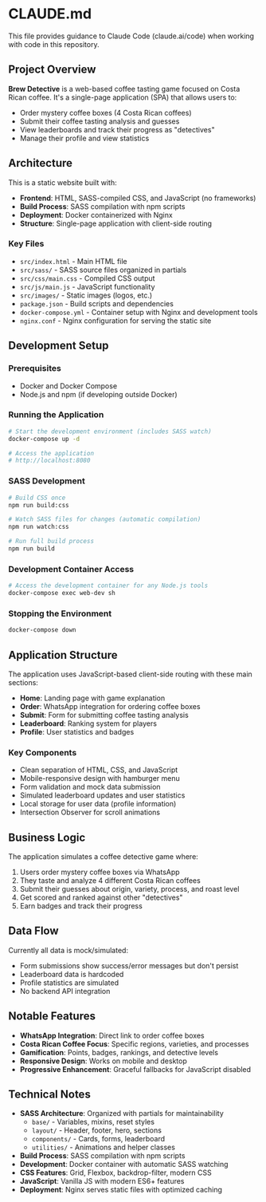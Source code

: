 # CLAUDE.md

This file provides guidance to Claude Code (claude.ai/code) when working with code in this repository.

## Project Overview

**Brew Detective** is a web-based coffee tasting game focused on Costa Rican coffee. It's a single-page application (SPA) that allows users to:
- Order mystery coffee boxes (4 Costa Rican coffees)
- Submit their coffee tasting analysis and guesses
- View leaderboards and track their progress as "detectives"
- Manage their profile and view statistics

## Architecture

This is a static website built with:
- **Frontend**: HTML, SASS-compiled CSS, and JavaScript (no frameworks)
- **Build Process**: SASS compilation with npm scripts
- **Deployment**: Docker containerized with Nginx
- **Structure**: Single-page application with client-side routing

### Key Files
- `src/index.html` - Main HTML file
- `src/sass/` - SASS source files organized in partials
- `src/css/main.css` - Compiled CSS output
- `src/js/main.js` - JavaScript functionality
- `src/images/` - Static images (logos, etc.)
- `package.json` - Build scripts and dependencies
- `docker-compose.yml` - Container setup with Nginx and development tools
- `nginx.conf` - Nginx configuration for serving the static site

## Development Setup

### Prerequisites
- Docker and Docker Compose
- Node.js and npm (if developing outside Docker)

### Running the Application
```bash
# Start the development environment (includes SASS watch)
docker-compose up -d

# Access the application
# http://localhost:8080
```

### SASS Development
```bash
# Build CSS once
npm run build:css

# Watch SASS files for changes (automatic compilation)
npm run watch:css

# Run full build process
npm run build
```

### Development Container Access
```bash
# Access the development container for any Node.js tools
docker-compose exec web-dev sh
```

### Stopping the Environment
```bash
docker-compose down
```

## Application Structure

The application uses JavaScript-based client-side routing with these main sections:
- **Home**: Landing page with game explanation
- **Order**: WhatsApp integration for ordering coffee boxes
- **Submit**: Form for submitting coffee tasting analysis
- **Leaderboard**: Ranking system for players
- **Profile**: User statistics and badges

### Key Components
- Clean separation of HTML, CSS, and JavaScript
- Mobile-responsive design with hamburger menu
- Form validation and mock data submission
- Simulated leaderboard updates and user statistics
- Local storage for user data (profile information)
- Intersection Observer for scroll animations

## Business Logic

The application simulates a coffee detective game where:
1. Users order mystery coffee boxes via WhatsApp
2. They taste and analyze 4 different Costa Rican coffees
3. Submit their guesses about origin, variety, process, and roast level
4. Get scored and ranked against other "detectives"
5. Earn badges and track their progress

## Data Flow

Currently all data is mock/simulated:
- Form submissions show success/error messages but don't persist
- Leaderboard data is hardcoded
- Profile statistics are simulated
- No backend API integration

## Notable Features

- **WhatsApp Integration**: Direct link to order coffee boxes
- **Costa Rican Coffee Focus**: Specific regions, varieties, and processes
- **Gamification**: Points, badges, rankings, and detective levels
- **Responsive Design**: Works on mobile and desktop
- **Progressive Enhancement**: Graceful fallbacks for JavaScript disabled

## Technical Notes

- **SASS Architecture**: Organized with partials for maintainability
  - `base/` - Variables, mixins, reset styles
  - `layout/` - Header, footer, hero, sections
  - `components/` - Cards, forms, leaderboard
  - `utilities/` - Animations and helper classes
- **Build Process**: SASS compilation with npm scripts
- **Development**: Docker container with automatic SASS watching
- **CSS Features**: Grid, Flexbox, backdrop-filter, modern CSS
- **JavaScript**: Vanilla JS with modern ES6+ features
- **Deployment**: Nginx serves static files with optimized caching